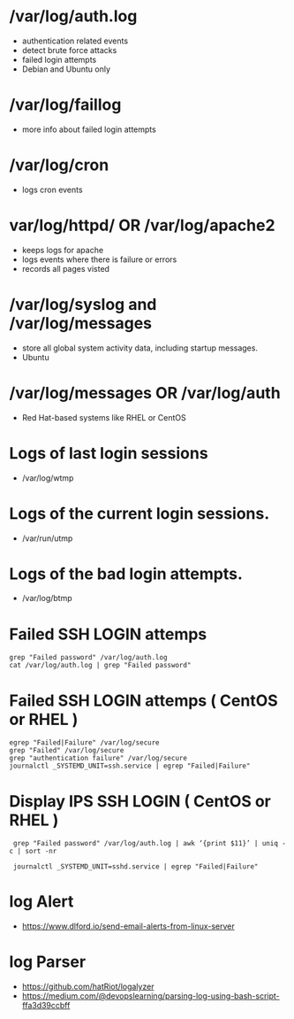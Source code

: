 # /var/log/auth.log
- authentication related events
- detect brute force attacks
- failed login attempts
- Debian and Ubuntu only


# /var/log/faillog
- more info about failed login attempts


# /var/log/cron
- logs cron events 


# var/log/httpd/ OR /var/log/apache2
- keeps logs for apache
- logs events where there is failure or errors
- records all pages visted

# /var/log/syslog and /var/log/messages
- store all global system activity data, including startup messages. 
- Ubuntu

# /var/log/messages OR /var/log/auth
- Red Hat-based systems like RHEL or CentOS 

# Logs of last login sessions
- /var/log/wtmp 
# Logs of the current login sessions.
- /var/run/utmp
# Logs of the bad login attempts.
- /var/log/btmp

# Failed SSH LOGIN attemps
```
grep "Failed password" /var/log/auth.log
cat /var/log/auth.log | grep "Failed password"
```

# Failed SSH LOGIN attemps ( CentOS or RHEL )
```
egrep "Failed|Failure" /var/log/secure
grep "Failed" /var/log/secure
grep "authentication failure" /var/log/secure
journalctl _SYSTEMD_UNIT=ssh.service | egrep "Failed|Failure"
```
# Display IPS SSH LOGIN ( CentOS or RHEL )
```
 grep "Failed password" /var/log/auth.log | awk ‘{print $11}’ | uniq -c | sort -nr
 
 journalctl _SYSTEMD_UNIT=sshd.service | egrep "Failed|Failure"
 ```

# log Alert
- https://www.dlford.io/send-email-alerts-from-linux-server

# log Parser
- https://github.com/hatRiot/logalyzer
- https://medium.com/@devopslearning/parsing-log-using-bash-script-ffa3d39ccbff
